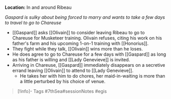 **Location:** In and around Ribeau

*Gaspard is sulky about being forced to marry and wants to take a few days to travel to go to Chareuse*

- [[Gaspard]] asks [[Olivain]] to consider leaving Ribeau to go to Chareuse for Musketeer training.  Olivain refuses, citing his work on his father's farm and his upcoming 1-on-1 training with [[Honorius]].
- They fight while they talk, [[Olivain]] wins more than he loses.
- He does agree to go to Chareuse for a few days with [[Gaspard]] as long as his father is willing and [[Lady Genevieve]] is invited.
- Arriving in Chareuse, [[Gaspard]] immediately disappears on a secretive errand leaving [[Olivain]] to attend to [[Lady Genevieve]].
	- He takes her with him to do chores, her maid-in-waiting is more than a little perturbed by his choice of venue.
> [!info]- Tags
> #7thSea#sessionNotes #egis 

